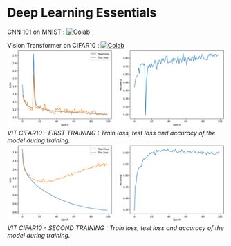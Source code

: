 # Deep Learning Essentials
CNN 101 on MNIST : [![Colab](https://colab.research.google.com/assets/colab-badge.svg)](https://githubtocolab.com/AvishkarArjan/deep-learning-essentials/blob/master/cnn_101.ipynb)

Vision Transformer on CIFAR10 : [![Colab](https://colab.research.google.com/assets/colab-badge.svg)](https://githubtocolab.com/AvishkarArjan/deep-learning-essentials/blob/master/vision_transformer/vit_cifar10.ipynb)
![](./vision_transformer/results/main_main.png)
*VIT CIFAR10 - FIRST TRAINING : Train loss, test loss and accuracy of the model during training.*
![](./vision_transformer/results/main.png)
*VIT CIFAR10 - SECOND TRAINING : Train loss, test loss and accuracy of the model during training.*
